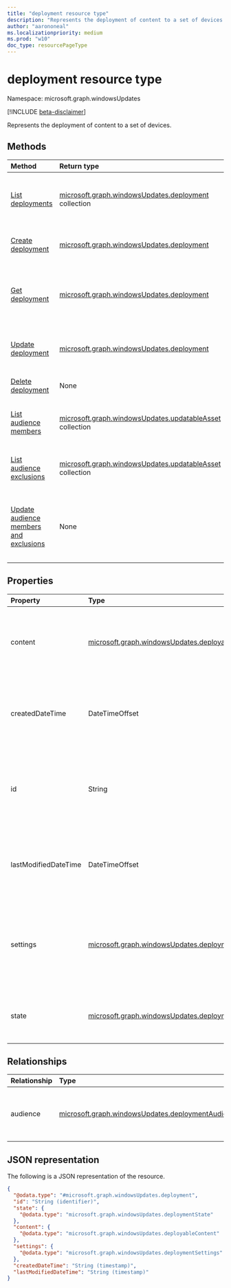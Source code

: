 ```yaml
---
title: "deployment resource type"
description: "Represents the deployment of content to a set of devices."
author: "aarononeal"
ms.localizationpriority: medium
ms.prod: "w10"
doc_type: resourcePageType
---
```


# deployment resource type

Namespace: microsoft.graph.windowsUpdates

[!INCLUDE [beta-disclaimer](../../includes/beta-disclaimer.md)]

Represents the deployment of content to a set of devices.

## Methods
|Method|Return type|Description|
|:---|:---|:---|
|[List deployments](../api/windowsupdates-updates-list-deployments.md)|[microsoft.graph.windowsUpdates.deployment](../resources/windowsupdates-deployment.md) collection|Get a list of the [deployment](../resources/windowsupdates-deployment.md) objects and their properties.|
|[Create deployment](../api/windowsupdates-updates-post-deployments.md)|[microsoft.graph.windowsUpdates.deployment](../resources/windowsupdates-deployment.md)|Create a new [deployment](../resources/windowsupdates-deployment.md) object.|
|[Get deployment](../api/windowsupdates-deployment-get.md)|[microsoft.graph.windowsUpdates.deployment](../resources/windowsupdates-deployment.md)|Read the properties and relationships of a [deployment](../resources/windowsupdates-deployment.md) object.|
|[Update deployment](../api/windowsupdates-deployment-update.md)|[microsoft.graph.windowsUpdates.deployment](../resources/windowsupdates-deployment.md)|Update the properties of a [deployment](../resources/windowsupdates-deployment.md) object.|
|[Delete deployment](../api/windowsupdates-deployment-delete.md)|None|Deletes a [deployment](../resources/windowsupdates-deployment.md) object.|
|[List audience members](../api/windowsupdates-deploymentaudience-list-members.md)|[microsoft.graph.windowsUpdates.updatableAsset](../resources/windowsupdates-updatableasset.md) collection|List members of the deployment audience.|
|[List audience exclusions](../api/windowsupdates-deploymentaudience-list-exclusions.md)|[microsoft.graph.windowsUpdates.updatableAsset](../resources/windowsupdates-updatableasset.md) collection|List exclusions from the deployment audience.|
|[Update audience members and exclusions](../api/windowsupdates-deploymentaudience-updateaudience.md)|None|Add or remove members and exclusions of the deployment audience.|

## Properties
|Property|Type|Description|
|:---|:---|:---|
|content|[microsoft.graph.windowsUpdates.deployableContent](../resources/windowsupdates-deployablecontent.md)|Specifies what content to deploy. Cannot be changed. Returned by default.|
|createdDateTime|DateTimeOffset|The date and time the deployment was created. Returned by default. Read-only.|
|id|String|The unique identifier for the deployment. Returned by default. Key. Not nullable. Read-only.|
|lastModifiedDateTime|DateTimeOffset|The date and time the deployment was last modified. Returned by default. Read-only.|
|settings|[microsoft.graph.windowsUpdates.deploymentSettings](../resources/windowsupdates-deploymentsettings.md)|Settings specified on the specific deployment governing how to deploy **content**. Returned by default.|
|state|[microsoft.graph.windowsUpdates.deploymentState](../resources/windowsupdates-deploymentstate.md)|Execution status of the deployment. Returned by default.|

## Relationships
|Relationship|Type|Description|
|:---|:---|:---|
|audience|[microsoft.graph.windowsUpdates.deploymentAudience](../resources/windowsupdates-deploymentaudience.md)|Specifies the audience to which content is deployed.|

## JSON representation
The following is a JSON representation of the resource.
<!-- {
  "blockType": "resource",
  "keyProperty": "id",
  "@odata.type": "microsoft.graph.windowsUpdates.deployment",
  "openType": false
}
-->
``` json
{
  "@odata.type": "#microsoft.graph.windowsUpdates.deployment",
  "id": "String (identifier)",
  "state": {
    "@odata.type": "microsoft.graph.windowsUpdates.deploymentState"
  },
  "content": {
    "@odata.type": "microsoft.graph.windowsUpdates.deployableContent"
  },
  "settings": {
    "@odata.type": "microsoft.graph.windowsUpdates.deploymentSettings"
  },
  "createdDateTime": "String (timestamp)",
  "lastModifiedDateTime": "String (timestamp)"
}
```

